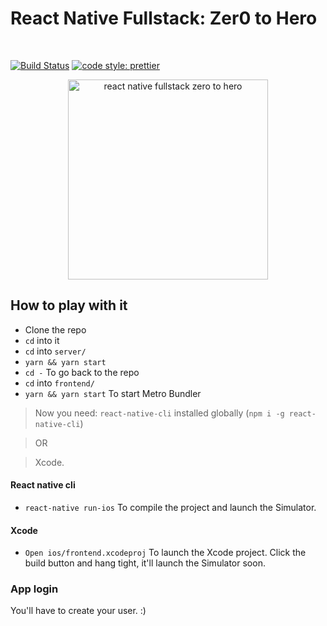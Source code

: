# React Native Fullstack: Zer0 to Hero

<br>
<p>
  <a href="https://travis-ci.org/Thomazella/tt"><img src="https://img.shields.io/travis/Thomazella/rn-zero-hero/master.svg?style=flat-square" alt="Build Status" /></a>
  <a href="https://github.com/prettier/prettier">
    <img alt="code style: prettier" src="https://img.shields.io/badge/code_style-prettier-ff69b4.svg?style=flat-square">
  </a>
</p>
<p align="center">
  <img src="https://user-images.githubusercontent.com/15015324/46561262-479b2180-c8cd-11e8-9b43-f5f6e59f8f48.png" alt="react native fullstack zero to hero" width="320" />
</p>

## How to play with it

- Clone the repo
- `cd` into it
- `cd` into `server/`
- `yarn && yarn start`
- `cd -` To go back to the repo
- `cd` into `frontend/`
- `yarn && yarn start` To start Metro Bundler

>Now you need: `react-native-cli` installed globally (`npm i -g react-native-cli`)

>OR

>Xcode.

#### React native cli

- `react-native run-ios` To compile the project and launch the Simulator.

#### Xcode

- `Open ios/frontend.xcodeproj` To launch the Xcode project. Click the build button and hang tight, it'll launch the Simulator soon.

### App login

You'll have to create your user. :)
